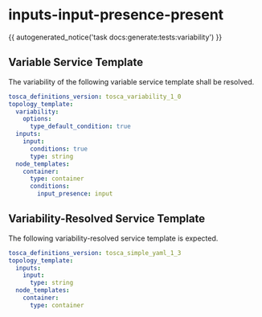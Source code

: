 # inputs-input-presence-present

{{ autogenerated_notice('task docs:generate:tests:variability') }}


## Variable Service Template

The variability of the following variable service template shall be resolved.

```yaml linenums="1"
tosca_definitions_version: tosca_variability_1_0
topology_template:
  variability:
    options:
      type_default_condition: true
  inputs:
    input:
      conditions: true
      type: string
  node_templates:
    container:
      type: container
      conditions:
        input_presence: input
```




## Variability-Resolved Service Template

The following variability-resolved service template is expected.

```yaml linenums="1"
tosca_definitions_version: tosca_simple_yaml_1_3
topology_template:
  inputs:
    input:
      type: string
  node_templates:
    container:
      type: container
```

